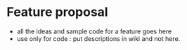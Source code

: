 # Feature proposal

 - all the ideas and sample code for a feature goes here
 - use only for code : put descriptions in wiki and not here.
